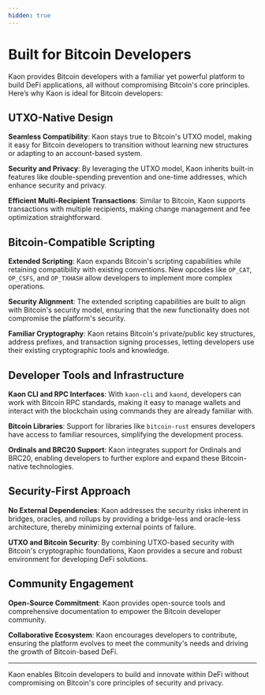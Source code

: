 ```yaml
---
hidden: true
---
```


# Built for Bitcoin Developers

Kaon provides Bitcoin developers with a familiar yet powerful platform to build DeFi applications, all without compromising Bitcoin's core principles. Here’s why Kaon is ideal for Bitcoin developers:

## UTXO-Native Design

**Seamless Compatibility**: Kaon stays true to Bitcoin's UTXO model, making it easy for Bitcoin developers to transition without learning new structures or adapting to an account-based system.

**Security and Privacy**: By leveraging the UTXO model, Kaon inherits built-in features like double-spending prevention and one-time addresses, which enhance security and privacy.

**Efficient Multi-Recipient Transactions**: Similar to Bitcoin, Kaon supports transactions with multiple recipients, making change management and fee optimization straightforward.

## Bitcoin-Compatible Scripting

**Extended Scripting**: Kaon expands Bitcoin's scripting capabilities while retaining compatibility with existing conventions. New opcodes like `OP_CAT`, `OP_CSFS`, and `OP_TXHASH` allow developers to implement more complex operations.

**Security Alignment**: The extended scripting capabilities are built to align with Bitcoin's security model, ensuring that the new functionality does not compromise the platform's security.

**Familiar Cryptography**: Kaon retains Bitcoin's private/public key structures, address prefixes, and transaction signing processes, letting developers use their existing cryptographic tools and knowledge.

## Developer Tools and Infrastructure

**Kaon CLI and RPC Interfaces**: With `kaon-cli` and `kaond`, developers can work with Bitcoin RPC standards, making it easy to manage wallets and interact with the blockchain using commands they are already familiar with.

**Bitcoin Libraries**: Support for libraries like `bitcoin-rust` ensures developers have access to familiar resources, simplifying the development process.

**Ordinals and BRC20 Support**: Kaon integrates support for Ordinals and BRC20, enabling developers to further explore and expand these Bitcoin-native technologies.

## Security-First Approach

**No External Dependencies**: Kaon addresses the security risks inherent in bridges, oracles, and rollups by providing a bridge-less and oracle-less architecture, thereby minimizing external points of failure.

**UTXO and Bitcoin Security**: By combining UTXO-based security with Bitcoin's cryptographic foundations, Kaon provides a secure and robust environment for developing DeFi solutions.

## Community Engagement

**Open-Source Commitment**: Kaon provides open-source tools and comprehensive documentation to empower the Bitcoin developer community.

**Collaborative Ecosystem**: Kaon encourages developers to contribute, ensuring the platform evolves to meet the community's needs and driving the growth of Bitcoin-based DeFi.

***

Kaon enables Bitcoin developers to build and innovate within DeFi without compromising on Bitcoin's core principles of security and privacy.&#x20;
